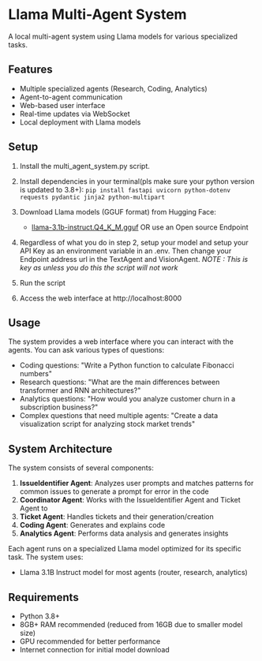 # Llama Multi-Agent System

A local multi-agent system using Llama models for various specialized tasks.

## Features

- Multiple specialized agents (Research, Coding, Analytics)
- Agent-to-agent communication
- Web-based user interface
- Real-time updates via WebSocket
- Local deployment with Llama models

## Setup

1. Install the multi_agent_system.py script.
2. Install dependencies in your terminal(pls make sure your python version is updated to 3.8+):
`pip install fastapi uvicorn python-dotenv requests pydantic jinja2 python-multipart`


3. Download Llama models (GGUF format) from Hugging Face:
   - [llama-3.1b-instruct.Q4_K_M.gguf](https://huggingface.co/TheBloke/Llama-3.1B-Instruct-GGUF/resolve/main/llama-3.1b-instruct.Q4_K_M.gguf)
OR use an Open source Endpoint

4. Regardless of what you do in step 2, setup your model and setup your API Key as an environment variable in an .env. Then change your Endpoint address url in the TextAgent and VisionAgent. *NOTE : This is key as unless you do this the script will not work*

5. Run the script

6. Access the web interface at http://localhost:8000

## Usage

The system provides a web interface where you can interact with the agents. You can ask various types of questions:

- Coding questions: "Write a Python function to calculate Fibonacci numbers"
- Research questions: "What are the main differences between transformer and RNN architectures?"
- Analytics questions: "How would you analyze customer churn in a subscription business?"
- Complex questions that need multiple agents: "Create a data visualization script for analyzing stock market trends"

## System Architecture

The system consists of several components:

1. **IssueIdentifier Agent**: Analyzes user prompts and matches patterns for common issues to generate a prompt for error in the code
2. **Coordinator Agent**: Works with the IssueIdentifier Agent and Ticket Agent to 
3. **Ticket Agent**: Handles tickets and their generation/creation
4. **Coding Agent**: Generates and explains code
5. **Analytics Agent**: Performs data analysis and generates insights

Each agent runs on a specialized Llama model optimized for its specific task. The system uses:
- Llama 3.1B Instruct model for most agents (router, research, analytics)

## Requirements

- Python 3.8+
- 8GB+ RAM recommended (reduced from 16GB due to smaller model size)
- GPU recommended for better performance
- Internet connection for initial model download 
